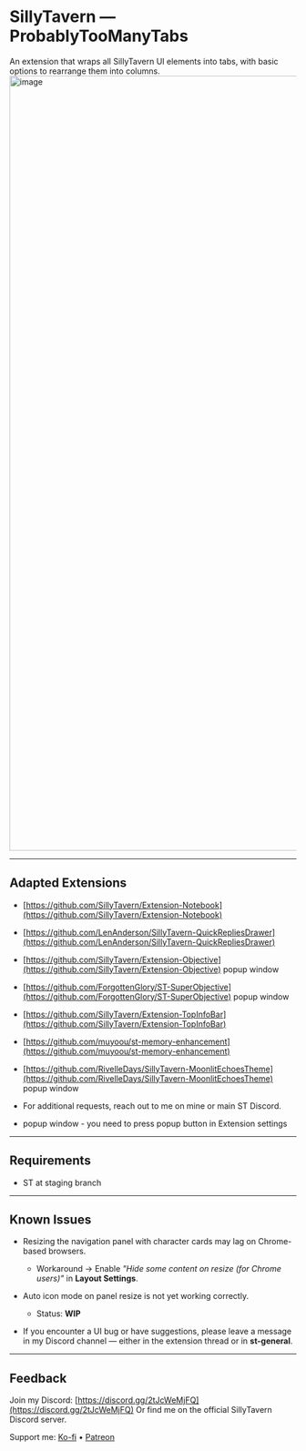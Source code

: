 
# SillyTavern — ProbablyTooManyTabs

An extension that wraps all SillyTavern UI elements into tabs, with basic options to rearrange them into columns. <img width="2560" height="1362" alt="image" src="https://github.com/user-attachments/assets/b1a997bb-16a8-4153-bc88-1651e63cbbfb" />

---

## Adapted Extensions

* [https://github.com/SillyTavern/Extension-Notebook](https://github.com/SillyTavern/Extension-Notebook)
* [https://github.com/LenAnderson/SillyTavern-QuickRepliesDrawer](https://github.com/LenAnderson/SillyTavern-QuickRepliesDrawer) 
* [https://github.com/SillyTavern/Extension-Objective](https://github.com/SillyTavern/Extension-Objective) popup window
* [https://github.com/ForgottenGlory/ST-SuperObjective](https://github.com/ForgottenGlory/ST-SuperObjective) popup window
* [https://github.com/SillyTavern/Extension-TopInfoBar](https://github.com/SillyTavern/Extension-TopInfoBar)
* [https://github.com/muyoou/st-memory-enhancement](https://github.com/muyoou/st-memory-enhancement)
* [https://github.com/RivelleDays/SillyTavern-MoonlitEchoesTheme](https://github.com/RivelleDays/SillyTavern-MoonlitEchoesTheme) popup window
* For additional requests, reach out to me on mine or main ST Discord.

* popup window - you need to press popup button in Extension settings
---

## Requirements 

* ST at staging branch

---

## Known Issues

* Resizing the navigation panel with character cards may lag on Chrome-based browsers.
  * Workaround → Enable *"Hide some content on resize (for Chrome users)"* in **Layout Settings**.

* Auto icon mode on panel resize is not yet working correctly.
  * Status: **WIP**

* If you encounter a UI bug or have suggestions, please leave a message in my Discord channel — either in the extension thread or in **st-general**.

---

## Feedback

Join my Discord: [https://discord.gg/2tJcWeMjFQ](https://discord.gg/2tJcWeMjFQ)
Or find me on the official SillyTavern Discord server.

Support me:
[Ko-fi](https://ko-fi.com/icefog72) • [Patreon](https://www.patreon.com/cw/IceFog72)

